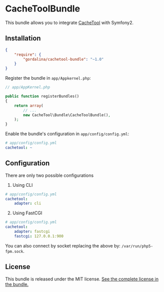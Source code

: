 CacheToolBundle
===============

This bundle allows you to integrate [CacheTool](https://github.com/gordalina/cachetool) with Symfony2.

Installation
------------

```json
{
    "require": {
        "gordalina/cachetool-bundle": "~1.0"
    }
}
```

Register the bundle in `app/Appkernel.php`:

```php
// app/AppKernel.php

public function registerBundles()
{
    return array(
        // ...
        new CacheTool\Bundle\CacheToolBundle(),
    );
}
```

Enable the bundle's configuration in `app/config/config.yml`:

```yml
# app/config/config.yml
cachetool: ~
```

Configuration
-------------

There are only two possible configurations

1. Using CLI

```yml
# app/config/config.yml
cachetool:
    adapter: cli
```

2. Using FastCGI

```yml
# app/config/config.yml
cachetool:
    adapter: fastcgi
    fastcgi: 127.0.0.1:900
```

You can also connect by socket replacing the above by: `/var/run/php5-fpm.sock`.

License
-------

This bundle is released under the MIT license. [See the complete license in the bundle.](https://github.com/gordalina/CacheToolBundle/blob/master/LICENSE)
